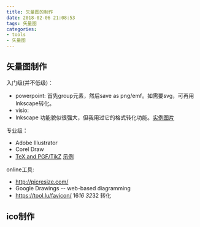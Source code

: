 ```yaml
---
title: 矢量图的制作
date: 2018-02-06 21:08:53
tags: 矢量图
categories:
- tools
- 矢量图
---
```

## 矢量图制作

入门级(并不低级)：
- powerpoint: 首先group元素，然后save as png/emf。如需要svg，可再用Inkscape转化。
- visio:
- Inkscape 功能貌似很强大，但我用过它的格式转化功能。[实例图片](https://colah.github.io/posts/2015-08-Understanding-LSTMs/)


专业级：

- Adobe Illustrator
- Corel Draw
- [TeX and PGF/TikZ](http://www.texample.net/tikz/) [示例](https://github.com/MarkLodato/visual-git-guide)


online工具:
- http://picresize.com/
- Google Drawings  -- web-based diagramming
- https://tool.lu/favicon/  16*16 32*32 转化
## ico制作
